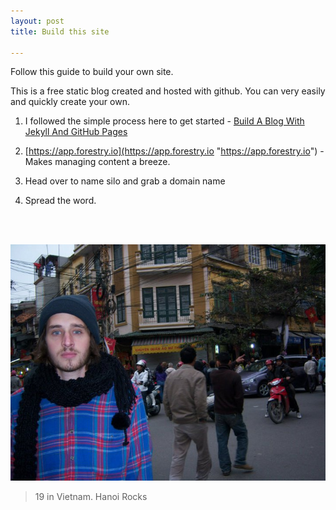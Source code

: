 ```yaml
---
layout: post
title: Build this site

---
```

Follow this guide to build your own site.

This is a free static blog created and hosted with github. You can very easily and quickly create your own.

1. I followed the simple process here to get started - [Build A Blog With Jekyll And GitHub Pages](https://www.smashingmagazine.com/2014/08/build-blog-jekyll-github-pages/ "Build A Blog With Jekyll And GitHub Pages")
2. [https://app.forestry.io](https://app.forestry.io "https://app.forestry.io") - Makes managing content a breeze.
3. Head over to name silo and grab a domain name
4. Spread the word.

   <br><br>

![](/uploads/246921_10150211887361958_5435100_n.jpg)

> 19 in Vietnam. Hanoi Rocks
